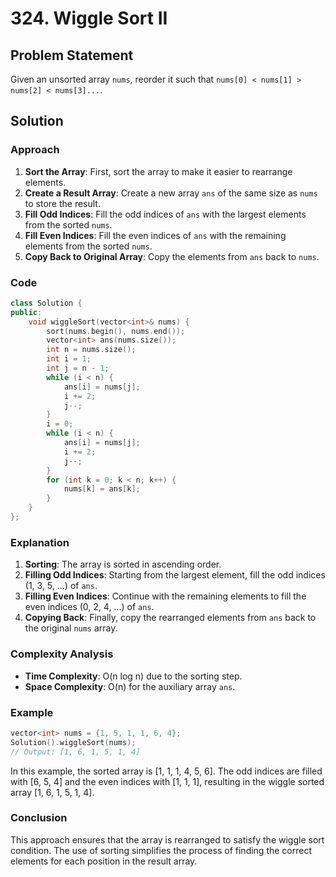 # 324. Wiggle Sort II

## Problem Statement
Given an unsorted array `nums`, reorder it such that `nums[0] < nums[1] > nums[2] < nums[3]...`.

## Solution

### Approach
1. **Sort the Array**: First, sort the array to make it easier to rearrange elements.
2. **Create a Result Array**: Create a new array `ans` of the same size as `nums` to store the result.
3. **Fill Odd Indices**: Fill the odd indices of `ans` with the largest elements from the sorted `nums`.
4. **Fill Even Indices**: Fill the even indices of `ans` with the remaining elements from the sorted `nums`.
5. **Copy Back to Original Array**: Copy the elements from `ans` back to `nums`.

### Code
```cpp
class Solution {
public:
    void wiggleSort(vector<int>& nums) {
        sort(nums.begin(), nums.end());
        vector<int> ans(nums.size());
        int n = nums.size();
        int i = 1;
        int j = n - 1;
        while (i < n) {
            ans[i] = nums[j];
            i += 2;
            j--;
        }
        i = 0;
        while (i < n) {
            ans[i] = nums[j];
            i += 2;
            j--;
        }
        for (int k = 0; k < n; k++) {
            nums[k] = ans[k];
        }
    }
};
```

### Explanation
1. **Sorting**: The array is sorted in ascending order.
2. **Filling Odd Indices**: Starting from the largest element, fill the odd indices (1, 3, 5, ...) of `ans`.
3. **Filling Even Indices**: Continue with the remaining elements to fill the even indices (0, 2, 4, ...) of `ans`.
4. **Copying Back**: Finally, copy the rearranged elements from `ans` back to the original `nums` array.

### Complexity Analysis
- **Time Complexity**: O(n log n) due to the sorting step.
- **Space Complexity**: O(n) for the auxiliary array `ans`.

### Example
```cpp
vector<int> nums = {1, 5, 1, 1, 6, 4};
Solution().wiggleSort(nums);
// Output: [1, 6, 1, 5, 1, 4]
```

In this example, the sorted array is [1, 1, 1, 4, 5, 6]. The odd indices are filled with [6, 5, 4] and the even indices with [1, 1, 1], resulting in the wiggle sorted array [1, 6, 1, 5, 1, 4].

### Conclusion
This approach ensures that the array is rearranged to satisfy the wiggle sort condition. The use of sorting simplifies the process of finding the correct elements for each position in the result array.
